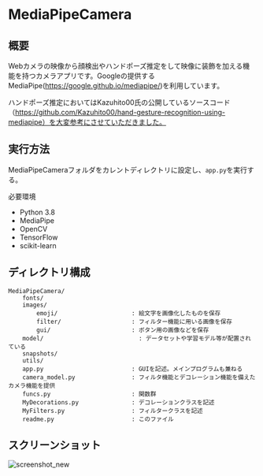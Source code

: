 # MediaPipeCamera

## 概要

Webカメラの映像から顔検出やハンドポーズ推定をして映像に装飾を加える機能を持つカメラアプリです。Googleの提供するMediaPipe(https://google.github.io/mediapipe/)を利用しています。

ハンドポーズ推定においてはKazuhito00氏の公開しているソースコード（https://github.com/Kazuhito00/hand-gesture-recognition-using-mediapipe）を大変参考にさせていただきました。

## 実行方法
MediaPipeCameraフォルダをカレントディレクトリに設定し、`app.py`を実行する。

必要環境
- Python 3.8
- MediaPipe
- OpenCV
- TensorFlow
- scikit-learn

## ディレクトリ構成
```
MediaPipeCamera/
    fonts/
    images/
        emoji/                     : 絵文字を画像化したものを保存
        filter/                    : フィルター機能に用いる画像を保存
        gui/                       : ボタン用の画像などを保存
    model/						     : データセットや学習モデル等が配置されている
    snapshots/                     
    utils/
    app.py                         : GUIを記述。メインプログラムも兼ねる
    camera_model.py                : フィルタ機能とデコレーション機能を備えたカメラ機能を提供
    funcs.py                       : 関数群
    MyDecorations.py               : デコレーションクラスを記述
    MyFilters.py                   : フィルタークラスを記述
    readme.py                      : このファイル

```



## スクリーンショット



![screenshot_new](https://user-images.githubusercontent.com/71445661/148839276-43848225-bccb-4e5c-9a21-91a0fb4e3884.png)







